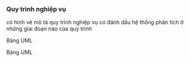 ### Quy trình nghiệp vụ

có hình vẽ mô tả quy trình nghiệp vụ
có đánh dấu hệ thống phân tích ở những giai đoạn nào của quy trình

<!-- Luồng nghiệp vụ -->

Bảng UML

<!-- Luồng dữ liệu giữa các hệ thống -->

Bảng UML
